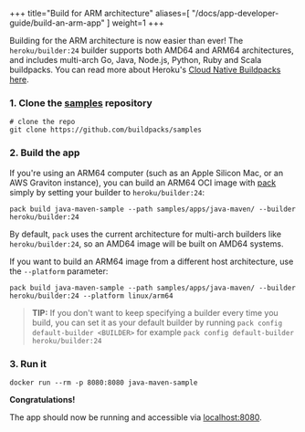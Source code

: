 
+++
title="Build for ARM architecture"
aliases=[
  "/docs/app-developer-guide/build-an-arm-app"
]
weight=1
+++

<!--more-->

Building for the ARM architecture is now easier than ever! The `heroku/builder:24` builder supports both AMD64 and ARM64 architectures, and includes
multi-arch Go, Java, Node.js, Python, Ruby and Scala buildpacks. You can read more about Heroku's [Cloud Native Buildpacks here][heroku-buildpacks].

### 1. Clone the [samples][samples] repository

```
# clone the repo
git clone https://github.com/buildpacks/samples
```
<!--+- "{{execute}}"+-->

### 2. Build the app

If you're using an ARM64 computer (such as an Apple Silicon Mac, or an AWS Graviton instance), you can build an ARM64 OCI image with [pack][pack] simply by setting your builder to `heroku/builder:24`:
```
pack build java-maven-sample --path samples/apps/java-maven/ --builder heroku/builder:24
```
<!--+- "{{execute}}"+-->

By default, `pack` uses the current architecture for multi-arch builders like `heroku/builder:24`, so an AMD64 image will be built on AMD64 systems.

If you want to build an ARM64 image from a different host architecture, use the `--platform` parameter:
```
pack build java-maven-sample --path samples/apps/java-maven/ --builder heroku/builder:24 --platform linux/arm64
```
<!--+- "{{execute}}"+-->

> **TIP:** If you don't want to keep specifying a builder every time you build, you can set it as your default
> builder by running `pack config default-builder <BUILDER>` for example `pack config default-builder heroku/builder:24`
<!--+- "{{execute}}"+-->

### 3. Run it

```
docker run --rm -p 8080:8080 java-maven-sample
```
<!--+- "{{execute}}"+-->

**Congratulations!**

<!--+- if false+-->
The app should now be running and accessible via [localhost:8080](http://localhost:8080).
<!--+end+-->

[pack]: https://github.com/buildpacks/pack
[docker]: https://docs.docker.com
[samples]: https://github.com/buildpacks/samples
[heroku-buildpacks]: https://github.com/heroku/buildpacks
